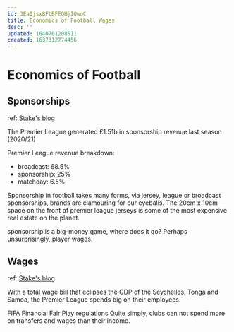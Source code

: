 ```yaml
---
id: 3EaIjsx8FtBFEOHjIQwoC
title: Economics of Football Wages
desc: ''
updated: 1640701208511
created: 1637312774456
---
```

# Economics of Football

## Sponsorships
ref: [Stake's blog](https://hellostake.com/au/blog/stake-updates/economics-of-football-1)

The Premier League generated £1.51b in sponsorship revenue last season (2020/21)

Premier League revenue breakdown:
- broadcast: 68.5%
- sponsorship: 25%
- matchday: 6.5%

Sponsorship in football takes many forms, via jersey, league or broadcast sponsorships, brands are clamouring for our eyeballs. The 20cm x 10cm space on the front of premier league jerseys is some of the most expensive real estate on the planet.

sponsorship is a big-money game, where does it go? Perhaps unsurprisingly, player wages. 

## Wages
ref: [Stake's blog](https://hellostake.com/au/blog/stake-updates/economics-of-football-wages)

With a total wage bill that eclipses the GDP of the Seychelles, Tonga and Samoa, the Premier League spends big on their employees.

FIFA Financial Fair Play regulations
Quite simply, clubs can not spend more on transfers and wages than their income.
